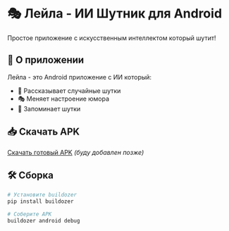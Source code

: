 # 🎭 Лейла - ИИ Шутник для Android

Простое приложение с искусственным интеллектом который шутит!

## 📱 О приложении

Лейла - это Android приложение с ИИ который:
- 🤖 Рассказывает случайные шутки
- 🎭 Меняет настроение юмора
- 💾 Запоминает шутки

## 📥 Скачать APK

[Скачать готовый APK](#) *(буду добавлен позже)*

## 🛠️ Сборка

```bash
# Установите buildozer
pip install buildozer

# Соберите APK
buildozer android debug
